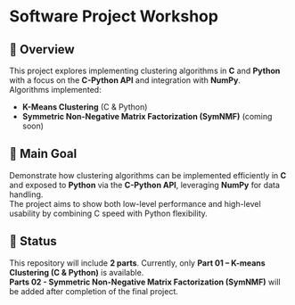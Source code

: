 # Software Project Workshop  

## 📝 Overview  
This project explores implementing clustering algorithms in **C** and **Python** with a focus on the **C-Python API** and integration with **NumPy**.  
Algorithms implemented:
- **K-Means Clustering** (C & Python)
- **Symmetric Non-Negative Matrix Factorization (SymNMF)** (coming soon)

## 🎯 Main Goal  
Demonstrate how clustering algorithms can be implemented efficiently in **C** and exposed to **Python** via the **C-Python API**, leveraging **NumPy** for data handling.  
The project aims to show both low-level performance and high-level usability by combining C speed with Python flexibility.

## 📌 Status  
This repository will include **2 parts**.
Currently, only **Part 01 – K-means Clustering (C & Python)** is available.  
**Parts 02 - Symmetric Non-Negative Matrix Factorization (SymNMF)** will be added after completion of the final project.  
